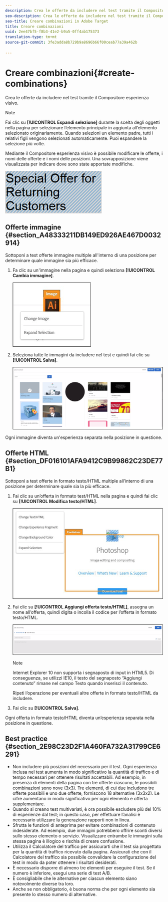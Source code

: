 ```yaml
---
description: Crea le offerte da includere nel test tramite il Compositore esperienza visivo.
seo-description: Crea le offerte da includere nel test tramite il Compositore esperienza visivo.
seo-title: Creare combinazioni in Adobe Target
title: Creare combinazioni
uuid: 2ee47bf5-f8b3-41e2-b9a5-0ff4ab175373
translation-type: tm+mt
source-git-commit: 3fe3adda8b729b9a8696b66f00ceab77a39a462b

---
```



# Creare combinazioni{#create-combinations}

Crea le offerte da includere nel test tramite il Compositore esperienza visivo.

>[!NOTE]
>
>Fai clic su **[!UICONTROL Espandi selezione]** durante la scelta degli oggetti nella pagina per selezionare l’elemento principale in aggiunta all’elemento selezionato originariamente. Quando selezioni un elemento padre, tutti i relativi figli vengono selezionati automaticamente. Puoi espandere la selezione più volte.

Mediante il Compositore esperienza visivo è possibile modificare le offerte, i nomi delle offerte e i nomi delle posizioni. Una sovrapposizione viene visualizzata per indicare dove sono state apportate modifiche.

![](assets/overlay.png)

## Offerte immagine  {#section_A48333211DB149ED926AE467D0032914}

Sottoponi a test offerte immagine multiple all&#39;interno di una posizione per determinare quale immagine sia più efficace.

1. Fa clic su un&#39;immagine nella pagina e quindi seleziona **[!UICONTROL Cambia immagine]**.

   ![](assets/changeimage.png)

1. Seleziona tutte le immagini da includere nel test e quindi fai clic su **[!UICONTROL Salva]**.

   ![](assets/addimage.png)

Ogni immagine diventa un&#39;esperienza separata nella posizione in questione.

## Offerte HTML  {#section_DF016101AFA9412C9B99862C23DE77B1}

Sottoponi a test offerte in formato testo/HTML multiple all’interno di una posizione per determinare quale sia la più efficace.

1. Fai clic su un’offerta in formato test/HTML nella pagina e quindi fai clic su **[!UICONTROL Modifica testo/HTML]**.

   ![](assets/changehtml.png)

1. Fai clic su **[!UICONTROL Aggiungi offerta testo/HTML]**, assegna un nome all’offerta, quindi digita o incolla il codice per l’offerta in formato testo/HTML.

   ![](assets/editoffers.png)

   >[!NOTE]
   >
   >Internet Explorer 10 non supporta i segnaposto di input in HTML5. Di conseguenza, se utilizzi IE10, il testo del segnaposto “Aggiungi contenuto” rimane nel campo Testo quando inserisci il contenuto.

   Ripeti l’operazione per eventuali altre offerte in formato testo/HTML da includere.

1. Fai clic su **[!UICONTROL Salva]**.

Ogni offerta in formato testo/HTML diventa un’esperienza separata nella posizione in questione.

## Best practice {#section_2E98C23D2F1A460FA732A31799CE6291}

* Non includere più posizioni del necessario per il test. Ogni esperienza inclusa nel test aumenta in modo significativo la quantità di traffico e di tempo necessari per ottenere risultati accettabili. Ad esempio, in presenza di elementi della pagina con tre offerte ciascuno, le possibili combinazioni sono nove (3x3). Tre elementi, di cui due includono tre offerte possibili e uno due offerte, forniscono 18 alternative (3x3x2). Le cifre aumentano in modo significativo per ogni elemento e offerta supplementare.
* Quando si creano test multivariati, è ora possibile escludere più del 10% di esperienze dal test; in questo caso, per effettuare l’analisi è necessario utilizzare la generazione rapporti non in linea.
* Sfrutta le funzioni di anteprima per evitare combinazioni di contenuto indesiderate. Ad esempio, due immagini potrebbero offrire sconti diversi sullo stesso elemento o servizio. Visualizzare entrambe le immagini sulla stessa pagina è illogico e rischia di creare confusione.
* Utilizza il Calcolatore del traffico per assicurarti che il test sia progettato per la quantità di traffico ricevuto dalla pagina. Assicurati che con il Calcolatore del traffico sia possibile convalidare la configurazione del test in modo da poter ottenere i risultati desiderati.
* È necessario disporre di almeno tre elementi per eseguire il test. Se il numero è inferiore, esegui una serie di test A/B.
* È consigliabile che le alternative per ciascun elemento siano notevolmente diverse tra loro.
* Anche se non obbligatorio, è buona norma che per ogni elemento sia presente lo stesso numero di alternative.

